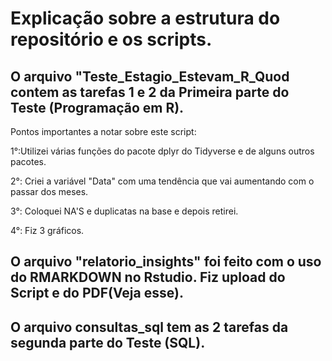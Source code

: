 # Explicação sobre a estrutura do repositório e os scripts.

## O arquivo "Teste_Estagio_Estevam_R_Quod contem as tarefas 1 e 2 da Primeira parte do Teste (Programação em R). 

Pontos importantes a notar sobre este script:

1°:Utilizei várias funções do pacote dplyr do Tidyverse e de alguns outros pacotes.

2°: Criei a variável "Data" com uma tendência que vai aumentando com o passar dos meses.

3°: Coloquei NA'S e duplicatas na base e depois retirei.

4°: Fiz 3 gráficos. 

## O arquivo "relatorio_insights" foi feito com o uso do RMARKDOWN no Rstudio. Fiz upload do Script e do PDF(Veja esse).

## O arquivo consultas_sql tem as 2 tarefas da segunda parte do Teste (SQL).
